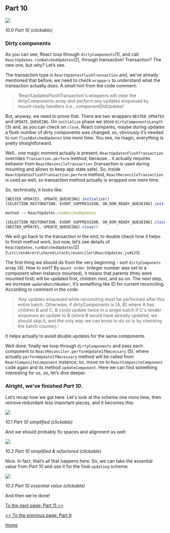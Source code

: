 ## Part 10

[![](https://rawgit.com/Bogdan-Lyashenko/Under-the-hood-ReactJS/master/stack/images/10/part-10.svg)](https://rawgit.com/Bogdan-Lyashenko/Under-the-hood-ReactJS/master/stack/images/10/part-10.svg)

<em>10.0 Part 10 (clickable)</em>

### Dirty components

As you can see, React loop through `dirtyComponents`(1), and call `ReactUpdates.runBatchedUpdates`(2), through transaction! Transaction? The new one, but why? Let’s see.

The transaction type is `ReactUpdatesFlushTransaction` and, we’ve already mentioned that before, we need to check `wrappers` to understand what the transaction actually does. A small hint from the code comment:
> ‘ReactUpdatesFlushTransaction's wrappers will clear the dirtyComponents array and perform any updates enqueued by mount-ready handlers (i.e., componentDidUpdate)’

But, anyway, we need to prove that. There are two wrappers `NESTED_UPDATES` and `UPDATE_QUEUEING`. On `initialize` phase we store `dirtyComponentsLength` (3) and, as you can check on `close`, React compares, maybe during updates a flush number of dirty components was changed, so, obviously it’s needed to run `flushBatchedUpdates` one more time. You see, no magic, everything is pretty straightforward.

Well.. one magic moment actually is present. `ReactUpdatesFlushTransaction` overrides `Transaction.perform` method, because… it actually requires behavior from `ReactReconcileTransaction` (transaction is used during mounting and allows to keep app state safe). So, inside `ReactUpdatesFlushTransaction.perform` method, `ReactReconcileTransaction` is used as well, so transaction method actually is wrapped one more time.

So, technically, it looks like:

```javascript
[NESTED_UPDATES, UPDATE_QUEUEING].initialize()
[SELECTION_RESTORATION, EVENT_SUPPRESSION, ON_DOM_READY_QUEUEING].initialize()

method -> ReactUpdates.runBatchedUpdates

[SELECTION_RESTORATION, EVENT_SUPPRESSION, ON_DOM_READY_QUEUEING].close()
[NESTED_UPDATES, UPDATE_QUEUEING].close()
```

We will go back to the transaction in the end, to double check how it helps to finish method work, but now, let’s see details of `ReactUpdates.runBatchedUpdates`(2) (`\src\renderers\shared\stack\reconciler\ReactUpdates.js#125`)

The first thing we should do from the very beginning - sort `dirtyComponets` array (4). How to sort? By `mount order` (integer number was set to a component when instance mounted), it means that parents (they were mounted first) will be updated first, children next, and so on.
The next step, we increase `updateBatchNumber`, it’s something like ID for current reconciling. According to comment in the code:
> ‘Any updates enqueued while reconciling must be performed after this entire batch. Otherwise, if dirtyComponents is [A, B] where A has children B and C, B could update twice in a single batch if C's render enqueues an update to B (since B would have already updated, we should skip it, and the only way we can know to do so is by checking the batch counter).’

It helps actually to avoid double updates for the same components.

Well done, finally we loop through `dirtyComponents` and pass each component to `ReactReconciler.performUpdateIfNecessary` (5), where actually `performUpdateIfNecessary` method will be called from `ReactCompositeComponent` instance, so, move on to `ReactCompositeComponent` code again and its method `updateComponent`. Here we can find something interesting for us, so, let’s dive deeper.

### Alright, we’ve finished *Part 10*.

Let’s recap how we got here. Let's look at the scheme one more time, then remove redundant less important pieces, and it becomes this:

[![](https://rawgit.com/Bogdan-Lyashenko/Under-the-hood-ReactJS/master/stack/images/10/part-10-A.svg)](https://rawgit.com/Bogdan-Lyashenko/Under-the-hood-ReactJS/master/stack/images/10/part-10-A.svg)

<em>10.1 Part 10 simplified (clickable)</em>

And we should probably fix spaces and alignment as well:

[![](https://rawgit.com/Bogdan-Lyashenko/Under-the-hood-ReactJS/master/stack/images/10/part-10-B.svg)](https://rawgit.com/Bogdan-Lyashenko/Under-the-hood-ReactJS/master/stack/images/10/part-10-B.svg)

<em>10.2 Part 10 simplified & refactored (clickable)</em>

Nice. In fact, that’s all that happens here. So, we can take the essential value from *Part 10* and use it for the final `updating` scheme:

[![](https://rawgit.com/Bogdan-Lyashenko/Under-the-hood-ReactJS/master/stack/images/10/part-10-C.svg)](https://rawgit.com/Bogdan-Lyashenko/Under-the-hood-ReactJS/master/stack/images/10/part-10-C.svg)

<em>10.3 Part 10 essential value (clickable)</em>

And then we're done!


[To the next page: Part 11 >>](./Part-11.md)

[<< To the previous page: Part 9](./Part-9.md)


[Home](../../README.md)
